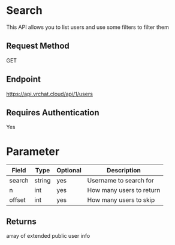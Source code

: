 # Search

This API allows you to list users and use some filters to filter them

## Request Method 
GET

## Endpoint
https://api.vrchat.cloud/api/1/users

## Requires Authentication
Yes

# Parameter

Field | Type | Optional | Description
------|------|----------|------------
search | string | yes | Username to search for
n | int | yes | How many users to return
offset | int | yes | How many users to skip

## Returns 
array of extended public user info